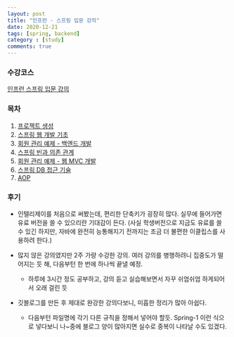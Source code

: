```yaml
---
layout: post
title: "인프런 - 스프링 입문 강의"
date: 2020-12-21
tags: [spring, backend]
category : [study]
comments: true
---
```


### 수강코스
<a href="https://www.inflearn.com/course/%EC%8A%A4%ED%94%84%EB%A7%81-%EC%9E%85%EB%AC%B8-%EC%8A%A4%ED%94%84%EB%A7%81%EB%B6%80%ED%8A%B8/">인프런 스프링 입문 강의</a>


### 목차
1. [프로젝트 생성](https://joomal.github.io//Spring-1/)
2. [스프링 웹 개발 기초](https://joomal.github.io//Spring-2/)
3. [회원 관리 예제 - 백엔드 개발](https://joomal.github.io//Spring-3/)
4. [스프링 빈과 의존 관계](https://joomal.github.io//Spring-4/)
5. [회원 관리 예제 - 웹 MVC 개발](https://joomal.github.io//Spring-5/)
6. [스프링 DB 접근 기술](https://joomal.github.io//Spring-6/)
7. [AOP](https://joomal.github.io//Spring-7/)

### 후기
- 인텔리제이를 처음으로 써봤는데, 편리한 단축키가 굉장히 많다. 실무에 들어가면 유료 버전을 쓸 수 있으리란 기대감이 든다. (사실 학생버전으로 지금도 유료를 쓸 수 있긴 하지만, 자바에 완전히 능통해지기 전까지는 조금 더 불편한 이클립스를 사용하려 한다.)

- 많지 않은 강의였지만 2주 가량 수강한 강의. 여러 강의를 병행하려니 집중도가 떨어지는 듯 해, 다음부턴 한 번에 하나씩 끝낼 예정.
  - 하루에 3시간 정도 공부하고, 강의 듣고 실습해보면서 자꾸 쉬엄쉬엄 하게되어서 오래 걸린 듯


- 깃블로그를 만든 후 제대로 완강한 강의다보니, 미흡한 정리가 많아 아쉽다.
  - 다음부턴 파일명에 각기 다른 규칙을 정해서 넣어야 할듯. Spring-1 이런 식으로 넣다보니 나~중에 블로그 양이 많아지면 실수로 중복이 나타날 수도 있겠다.
